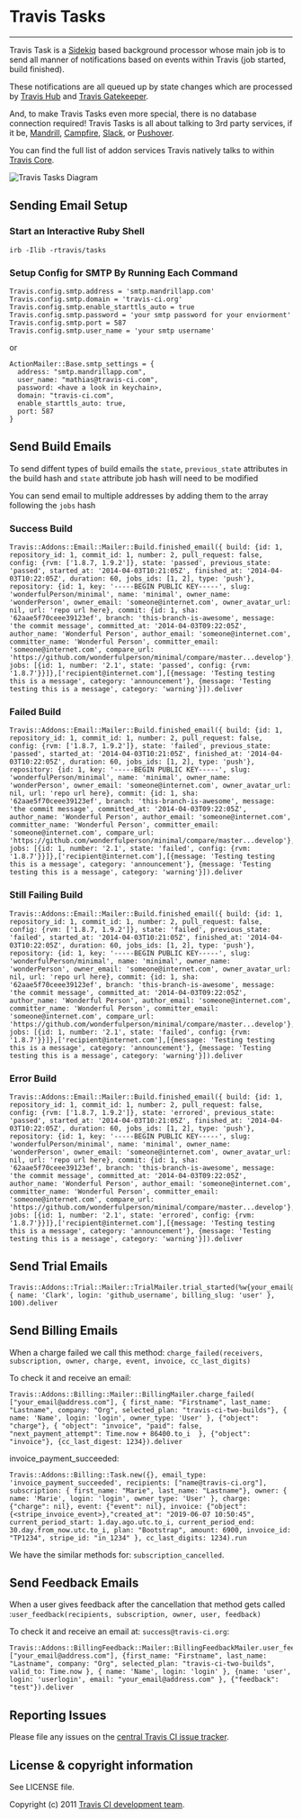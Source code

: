 # Travis Tasks
**************************

Travis Task is a [Sidekiq](http://sidekiq.org/) based background processor whose main job is to send all manner of notifications based on events within Travis (job started, build finished).

These notifications are all queued up by state changes which are processed by [Travis Hub](https://github.com/travis-ci/travis-hub) and [Travis Gatekeeper](https://github.com/travis-ci/travis-gatekeeper).

And, to make Travis Tasks even more special, there is no database connection required! Travis Tasks is all about talking to 3rd party services, if it be, [Mandrill](https://mandrillapp.com), [Campfire](http://campfirenow.com/), [Slack](http://slack.com/), or [Pushover](https://pushover.net/).

You can find the full list of addon services Travis natively talks to within [Travis Core](https://github.com/travis-ci/travis-core/tree/master/lib/travis/addons).

![Travis Tasks Diagram](/img/diagram.jpg)

## Sending Email Setup

### Start an Interactive Ruby Shell
```
irb -Ilib -rtravis/tasks
```

### Setup Config for SMTP By Running Each Command
```
Travis.config.smtp.address = 'smtp.mandrillapp.com'
Travis.config.smtp.domain = 'travis-ci.org'
Travis.config.smtp.enable_starttls_auto = true
Travis.config.smtp.password = 'your smtp password for your enviorment'
Travis.config.smtp.port = 587
Travis.config.smtp.user_name = 'your smtp username'
```

or
```
ActionMailer::Base.smtp_settings = {
  address: "smtp.mandrillapp.com",
  user_name: "mathias@travis-ci.com",
  password: <have a look in keychain>,
  domain: "travis-ci.com",
  enable_starttls_auto: true,
  port: 587
}
```

## Send Build Emails
To send diffent types of build emails the `state`, `previous_state` attributes in the build hash and `state` attribute job hash will need to be modified

You can send email to multiple addresses by adding them to the array following the `jobs` hash
### Success Build
```
Travis::Addons::Email::Mailer::Build.finished_email({ build: {id: 1, repository_id: 1, commit_id: 1, number: 2, pull_request: false, config: {rvm: ['1.8.7, 1.9.2']}, state: 'passed', previous_state: 'passed', started_at: '2014-04-03T10:21:05Z', finished_at: '2014-04-03T10:22:05Z', duration: 60, jobs_ids: [1, 2], type: 'push'}, repository: {id: 1, key: '-----BEGIN PUBLIC KEY-----', slug: 'wonderfulPerson/minimal', name: 'minimal', owner_name: 'wonderPerson', owner_email: 'someone@internet.com', owner_avatar_url: nil, url: 'repo url here}, commit: {id: 1, sha: '62aae5f70ceee39123ef', branch: 'this-branch-is-awesome', message: 'the commit message', committed_at: '2014-04-03T09:22:05Z', author_name: 'Wonderful Person', author_email: 'someone@internet.com', committer_name: 'Wonderful Person', committer_email: 'someone@internet.com', compare_url: 'https://github.com/wonderfulperson/minimal/compare/master...develop'}, jobs: [{id: 1, number: '2.1', state: 'passed', config: {rvm: '1.8.7'}}]},['recipient@internet.com'],[{message: 'Testing testing this is a message', category: 'announcement'}, {message: 'Testing testing this is a message', category: 'warning'}]).deliver
```

### Failed Build
```
Travis::Addons::Email::Mailer::Build.finished_email({ build: {id: 1, repository_id: 1, commit_id: 1, number: 2, pull_request: false, config: {rvm: ['1.8.7, 1.9.2']}, state: 'failed', previous_state: 'passed', started_at: '2014-04-03T10:21:05Z', finished_at: '2014-04-03T10:22:05Z', duration: 60, jobs_ids: [1, 2], type: 'push'}, repository: {id: 1, key: '-----BEGIN PUBLIC KEY-----', slug: 'wonderfulPerson/minimal', name: 'minimal', owner_name: 'wonderPerson', owner_email: 'someone@internet.com', owner_avatar_url: nil, url: 'repo url here}, commit: {id: 1, sha: '62aae5f70ceee39123ef', branch: 'this-branch-is-awesome', message: 'the commit message', committed_at: '2014-04-03T09:22:05Z', author_name: 'Wonderful Person', author_email: 'someone@internet.com', committer_name: 'Wonderful Person', committer_email: 'someone@internet.com', compare_url: 'https://github.com/wonderfulperson/minimal/compare/master...develop'}, jobs: [{id: 1, number: '2.1', state: 'failed', config: {rvm: '1.8.7'}}]},['recipient@internet.com'],[{message: 'Testing testing this is a message', category: 'announcement'}, {message: 'Testing testing this is a message', category: 'warning'}]).deliver
```

### Still Failing Build
```
Travis::Addons::Email::Mailer::Build.finished_email({ build: {id: 1, repository_id: 1, commit_id: 1, number: 2, pull_request: false, config: {rvm: ['1.8.7, 1.9.2']}, state: 'failed', previous_state: 'failed', started_at: '2014-04-03T10:21:05Z', finished_at: '2014-04-03T10:22:05Z', duration: 60, jobs_ids: [1, 2], type: 'push'}, repository: {id: 1, key: '-----BEGIN PUBLIC KEY-----', slug: 'wonderfulPerson/minimal', name: 'minimal', owner_name: 'wonderPerson', owner_email: 'someone@internet.com', owner_avatar_url: nil, url: 'repo url here}, commit: {id: 1, sha: '62aae5f70ceee39123ef', branch: 'this-branch-is-awesome', message: 'the commit message', committed_at: '2014-04-03T09:22:05Z', author_name: 'Wonderful Person', author_email: 'someone@internet.com', committer_name: 'Wonderful Person', committer_email: 'someone@internet.com', compare_url: 'https://github.com/wonderfulperson/minimal/compare/master...develop'}, jobs: [{id: 1, number: '2.1', state: 'failed', config: {rvm: '1.8.7'}}]},['recipient@internet.com'],[{message: 'Testing testing this is a message', category: 'announcement'}, {message: 'Testing testing this is a message', category: 'warning'}]).deliver
```

### Error Build
```
Travis::Addons::Email::Mailer::Build.finished_email({ build: {id: 1, repository_id: 1, commit_id: 1, number: 2, pull_request: false, config: {rvm: ['1.8.7, 1.9.2']}, state: 'errored', previous_state: 'passed', started_at: '2014-04-03T10:21:05Z', finished_at: '2014-04-03T10:22:05Z', duration: 60, jobs_ids: [1, 2], type: 'push'}, repository: {id: 1, key: '-----BEGIN PUBLIC KEY-----', slug: 'wonderfulPerson/minimal', name: 'minimal', owner_name: 'wonderPerson', owner_email: 'someone@internet.com', owner_avatar_url: nil, url: 'repo url here}, commit: {id: 1, sha: '62aae5f70ceee39123ef', branch: 'this-branch-is-awesome', message: 'the commit message', committed_at: '2014-04-03T09:22:05Z', author_name: 'Wonderful Person', author_email: 'someone@internet.com', committer_name: 'Wonderful Person', committer_email: 'someone@internet.com', compare_url: 'https://github.com/wonderfulperson/minimal/compare/master...develop'}, jobs: [{id: 1, number: '2.1', state: 'errored', config: {rvm: '1.8.7'}}]},['recipient@internet.com'],[{message: 'Testing testing this is a message', category: 'announcement'}, {message: 'Testing testing this is a message', category: 'warning'}]).deliver
```

## Send Trial Emails
```
Travis::Addons::Trial::Mailer::TrialMailer.trial_started(%w{your_email@address.com}, { name: 'Clark', login: 'github_username', billing_slug: 'user' }, 100).deliver
```

## Send Billing Emails
When a charge failed we call this method: `charge_failed(receivers, subscription, owner, charge, event, invoice, cc_last_digits)`

To check it and receive an email:

```
Travis::Addons::Billing::Mailer::BillingMailer.charge_failed( ["your_email@address.com"], { first_name: "Firstname", last_name: "Lastname", company: "Org", selected_plan: "travis-ci-two-builds"}, { name: 'Name', login: 'login', owner_type: 'User' }, {"object": "charge"}, { "object": "invoice", "paid": false, "next_payment_attempt": Time.now + 86400.to_i  }, {"object": "invoice"}, {cc_last_digest: 1234}).deliver
```

invoice_payment_succeeded:
```
Travis::Addons::Billing::Task.new({}, email_type: 'invoice_payment_succeeded', recipients: ["name@travis-ci.org"], subscription: { first_name: "Marie", last_name: "Lastname"}, owner: { name: 'Marie', login: 'login', owner_type: 'User' }, charge: {"charge": nil}, event: {"event": nil}, invoice: {"object": {<stripe_invoice_event>},"created_at": "2019-06-07 10:50:45", current_period_start: 1.day.ago.utc.to_i, current_period_end: 30.day.from_now.utc.to_i, plan: "Bootstrap", amount: 6900, invoice_id: "TP1234", stripe_id: "in_1234" }, cc_last_digits: 1234).run
```

We have the similar methods for: `subscription_cancelled`.

## Send Feedback Emails

When a user gives feedback after the cancellation that method gets called :`user_feedback(recipients, subscription, owner, user, feedback)`

To check it and receive an email at: `success@travis-ci.org`:

```
Travis::Addons::BillingFeedback::Mailer::BillingFeedbackMailer.user_feedback( ["your_email@address.com"], {first_name: "Firstname", last_name: "Lastname", company: "Org", selected_plan: "travis-ci-two-builds", valid_to: Time.now }, { name: 'Name', login: 'login' }, {name: 'user', login: 'userlogin', email: "your_email@address.com" }, {"feedback": "test"}).deliver
```


## Reporting Issues

Please file any issues on the [central Travis CI issue tracker](https://github.com/travis-ci/travis-ci/issues).

## License & copyright information ##

See LICENSE file.

Copyright (c) 2011 [Travis CI development team](https://github.com/travis-ci).
